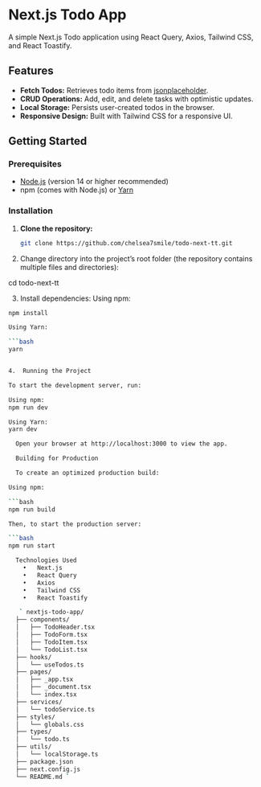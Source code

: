 # Next.js Todo App

A simple Next.js Todo application using React Query, Axios, Tailwind CSS, and React Toastify.

## Features

- **Fetch Todos:** Retrieves todo items from [jsonplaceholder](https://jsonplaceholder.typicode.com/todos).
- **CRUD Operations:** Add, edit, and delete tasks with optimistic updates.
- **Local Storage:** Persists user-created todos in the browser.
- **Responsive Design:** Built with Tailwind CSS for a responsive UI.

## Getting Started

### Prerequisites

- [Node.js](https://nodejs.org/) (version 14 or higher recommended)
- npm (comes with Node.js) or [Yarn](https://yarnpkg.com/)

### Installation

1. **Clone the repository:**

   ```bash
   git clone https://github.com/chelsea7smile/todo-next-tt.git

2.	Change directory into the project’s root folder (the repository contains multiple files and directories):

cd todo-next-tt

3.	Install dependencies:
Using npm:

```bash
npm install

Using Yarn:

```bash 
yarn


4.	Running the Project

To start the development server, run:

Using npm:
npm run dev

Using Yarn:
yarn dev

  Open your browser at http://localhost:3000 to view the app.

  Building for Production

  To create an optimized production build:

Using npm:

```bash
npm run build

Then, to start the production server:

```bash
npm run start

  Technologies Used
    •	Next.js
    •	React Query
    •	Axios
    •	Tailwind CSS
    •	React Toastify

   ` nextjs-todo-app/
  ├── components/
  │   ├── TodoHeader.tsx
  │   ├── TodoForm.tsx
  │   ├── TodoItem.tsx
  │   └── TodoList.tsx
  ├── hooks/
  │   └── useTodos.ts
  ├── pages/
  │   ├── _app.tsx
  │   ├── _document.tsx
  │   └── index.tsx
  ├── services/
  │   └── todoService.ts
  ├── styles/
  │   └── globals.css
  ├── types/
  │   └── todo.ts
  ├── utils/
  │   └── localStorage.ts
  ├── package.json
  ├── next.config.js
  └── README.md `